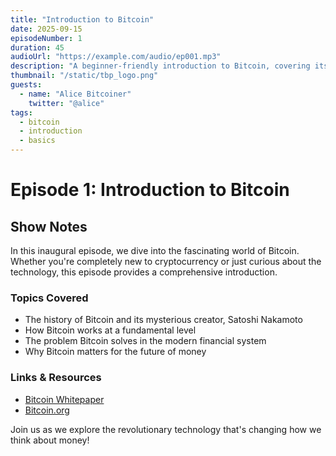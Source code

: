 ```yaml
---
title: "Introduction to Bitcoin"
date: 2025-09-15
episodeNumber: 1
duration: 45
audioUrl: "https://example.com/audio/ep001.mp3"
description: "A beginner-friendly introduction to Bitcoin, covering its history, technology, and why it matters for the future of money."
thumbnail: "/static/tbp_logo.png"
guests:
  - name: "Alice Bitcoiner"
    twitter: "@alice"
tags:
  - bitcoin
  - introduction
  - basics
---
```


# Episode 1: Introduction to Bitcoin

## Show Notes

In this inaugural episode, we dive into the fascinating world of Bitcoin. Whether you're completely new to cryptocurrency or just curious about the technology, this episode provides a comprehensive introduction.

### Topics Covered

- The history of Bitcoin and its mysterious creator, Satoshi Nakamoto
- How Bitcoin works at a fundamental level
- The problem Bitcoin solves in the modern financial system
- Why Bitcoin matters for the future of money

### Links & Resources

- [Bitcoin Whitepaper](https://bitcoin.org/bitcoin.pdf)
- [Bitcoin.org](https://bitcoin.org)

Join us as we explore the revolutionary technology that's changing how we think about money!

